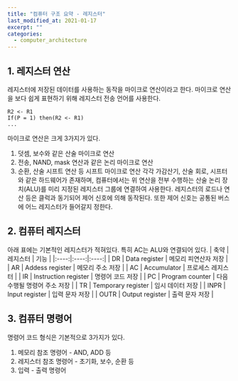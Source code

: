 ```yaml
---
title: "컴퓨터 구조 요약 - 레지스터"
last_modified_at: 2021-01-17
excerpt: ""
categories:
  - computer_architecture
---
```


## 1. 레지스터 연산
레지스터에 저장된 데이터를 사용하는 동작을 마이크로 연산이라고 한다. 마이크로 연산을 보다 쉽게 표현하기 위해 레지스터 전송 언어를 사용한다. 
```console
R2 <- R1
If(P = 1) then(R2 <- R1)
...
```
마이크로 연산은 크게 3가지가 있다.
1. 덧셈, 보수와 같은 산술 마이크로 연산
2. 전송, NAND, mask 연산과 같은 논리 마이크로 연산
3. 순환, 산술 시프트 연산 등 시프트 마이크로 연산
각각 가감산기, 산술 회로, 시프터와 같은 하드웨어가 존재하며, 
컴퓨터에서는 위 연산을 전부 수행하는 산술 논리 장치(ALU)를 미리 지정된 레지스터 그룹에 연결하여 사용한다. 
레지스터의 로드나 연산 등은 클럭과 동기되어 제어 신호에 의해 동작된다. 또한 제어 신호는 공통된 버스에 어느 레지스터가 들어갈지 정한다. 

## 2. 컴퓨터 레지스터
아래 표에는 기본적인 레지스터가 적혀있다. 특히 AC는 ALU와 연결되어 있다.
| 축약 | 레지스터 | 기능 |
|:----:|:----:|:----:|
| DR | Data register | 메모리 피연산자 저장 |
| AR | Addess register | 메모리 주소 저장 |
| AC | Accumulator | 프로세스 레지스터 |
| IR | Instruction register | 명령어 코드 저장 |
| PC | Program counter | 다음 수행될 명령어 주소 저장 |
| TR | Temporary register | 임시 데이터 저장 |
| INPR | Input register | 입력 문자 저장 |
| OUTR | Output register | 출력 문자 저장 |

## 3. 컴퓨터 명령어
명령어 코드 형식은 기본적으로 3가지가 있다.
1. 메모리 참조 명령어 - AND, ADD 등
2. 레지스터 참조 명령어 - 초기화, 보수, 순환 등
3. 입력 - 출력 명령어




